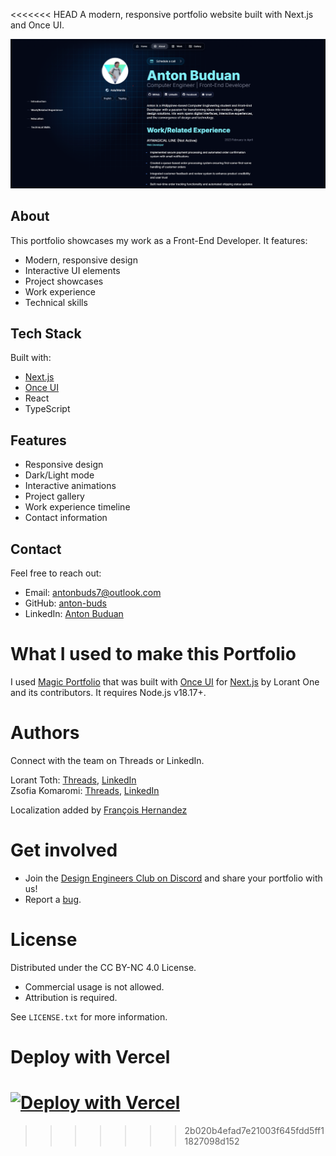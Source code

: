 
<<<<<<< HEAD
A modern, responsive portfolio website built with Next.js and Once UI.

![Portfolio Preview](public/images/Cover2.png)

## **About**

This portfolio showcases my work as a Front-End Developer. It features:
- Modern, responsive design
- Interactive UI elements
- Project showcases
- Work experience
- Technical skills

## **Tech Stack**

Built with:
- [Next.js](https://nextjs.org)
- [Once UI](https://once-ui.com)
- React
- TypeScript

## **Features**

- Responsive design
- Dark/Light mode
- Interactive animations
- Project gallery
- Work experience timeline
- Contact information

## **Contact**

Feel free to reach out:
- Email: antonbuds7@outlook.com
- GitHub: [anton-buds](https://github.com/anton-buds)
- LinkedIn: [Anton Buduan](https://www.linkedin.com/in/anton-buduan/)

# **What I used to make this Portfolio**

I used [Magic Portfolio](https://github.com/once-ui-system/magic-portfolio) that was built with [Once UI](https://once-ui.com) for [Next.js](https://nextjs.org) by Lorant One and its contributors. It requires Node.js v18.17+.

# **Authors**

Connect with the team on Threads or LinkedIn.

Lorant Toth: [Threads](https://www.threads.net/@lorant.one), [LinkedIn](https://www.linkedin.com/in/tothlorant/)  
Zsofia Komaromi: [Threads](https://www.threads.net/@zsofia_kom), [LinkedIn](https://www.linkedin.com/in/zsofiakomaromi/)

Localization added by [François Hernandez](https://github.com/francoishernandez)

# **Get involved**

- Join the [Design Engineers Club on Discord](https://discord.com/invite/5EyAQ4eNdS) and share your portfolio with us!
- Report a [bug](https://github.com/once-ui-system/magic-portfolio/issues/new?labels=bug&template=bug_report.md).

# **License**

Distributed under the CC BY-NC 4.0 License.
- Commercial usage is not allowed.
- Attribution is required.

See `LICENSE.txt` for more information.

# **Deploy with Vercel**
[![Deploy with Vercel](https://vercel.com/button)](https://vercel.com/new/clone?repository-url=https%3A%2F%2Fgithub.com%2Fonce-ui-system%2Fmagic-portfolio&project-name=portfolio&repository-name=portfolio&redirect-url=https%3A%2F%2Fgithub.com%2Fonce-ui-system%2Fmagic-portfolio&demo-title=Magic%20Portfolio&demo-description=Showcase%20your%20designers%20or%20developer%20portfolio&demo-url=https%3A%2F%2Fdemo.magic-portfolio.com&demo-image=%2F%2Fraw.githubusercontent.com%2Fonce-ui-system%2Fmagic-portfolio%2Fmain%2Fpublic%2Fimages%2Fcover.png)
=======
>>>>>>> 2b020b4efad7e21003f645fdd5ff11827098d152
